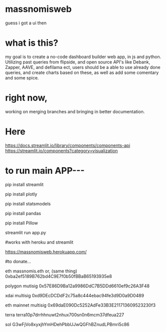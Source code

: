 # massnomisweb
guess i got a ui then


# what is this?
my goal is to create a no-code dashboard builder web app, in js and python. 
Utilizing past queries from flipside, and open source API's like Debank, Zapper, AAVE, and defilama ect,
users should be a able to use already done queries, and create charts based on these, as well as add some comentary and some spice.


# right now,
working on merging branches and bringing in better documentation. 


# Here
https://docs.streamlit.io/library/components/components-api
https://streamlit.io/components?category=visualization




# to run main APP---

pip install streamlit

pip install plotly

pip install statsmodels

pip install pandas

pip install Pillow

streamlit run app.py




#works with heroku and streamlit

https://massnomisweb.herokuapp.com/


#to donate...

eth
massnomis.eth or, (same thing)
0xba2ef5189B762bd4C9E7f0b50fBBaB65193935e8

polygon mutisig
0x57E86D9Ba12a9986DdC7B5DDd6610ef9c26A3F48

xdai multisig
0xd9DEcDCDdF2c75a8c444ebac94fe3d9D0a9D0489

eth mainnet multisig
0x69daE090Dc5252AdFe33B3E211713609523230f3

terra
terra10p7drrhhnuwt2nhux700sn0n6mcm37dfeua227

sol
G3wFjVo8xyxjhYmHDehPbbUJwQGFhBZnudLPBmri5c86

